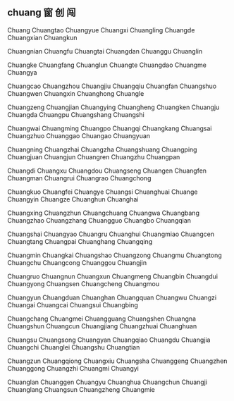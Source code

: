 chuang 窗 创 闯
---

Chuang Chuangtao Chuangyue Chuangxi Chuangling Chuangde Chuangxian Chuangkun

Chuangnian Chuangfu Chuangtai Chuangdan Chuanggu Chuanglin

Chuangke Chuangfang Chuanglun Chuangte Chuangdao Chuangme Chuangya

Chuangcao Chuangzhou Chuangjiu Chuangqiu Chuangfan Chuangshuo Chuangwen Chuangxin Chuanghong Chuangle

Chuangzeng Chuangjian Chuangying Chuangheng Chuangken Chuangju Chuangda Chuangpu Chuangshang Chuangshi

Chuangwai Chuangming Chuangpo Chuangqi Chuangkang Chuangsai Chuangzhuo Chuanggao Chuangao Chuangyuan

Chuangning Chuangzhai Chuangzha Chuangshuang Chuangping Chuangjuan Chuangjun Chuangren Chuangzhu Chuangpan

Chuangdi Chuangxu Chuangdou Chuangseng Chuangen Chuangfen Chuangman Chuangrui Chuangrao Chuangchong

Chuangkuo Chuangfei Chuangye Chuangsi Chuanghuai Chuange Chuangyin Chuangze Chuanghun Chuanghai

Chuangxing Chuangzhun Chuangchuang Chuangwa Chuangbang Chuangzhao Chuangzhang Chuangguo Chuangbo   Chuangqian

Chuangshai Chuangyao Chuangru Chuanghui Chuangmiao Chuangcen Chuangtang Chuangpai Chuanghang Chuangqing

Chuangmin Chuangkai Chuangshao Chuangzong Chuangmu Chuangtong Chuangchu Chuangcong Chuanggou Chuangjin

Chuangruo Chuangnun Chuangxun Chuangmeng Chuangbin Chuangdui Chuangyong Chuangsen Chuangcheng Chuangmou

Chuangyun Chuangduan Chuanghan Chuangquan Chuangwu Chuangzi Chuangai Chuangcai Chuangsui Chuangbing

Chuangchang Chuangmei Chuangguang Chuangshen Chuangna Chuangshun Chuangcun Chuangjiang Chuangzhuai Chuanghuan

Chuangsu Chuangsong Chuangyan Chuangqiao Chuangdu Chuangjia Chuangchi Chuanglei Chuangshu Chuangtian

Chuangzun Chuangqiong Chuangxiu Chuangsha Chuanggeng Chuangzhen Chuanggong Chuangzhi Chuangmi Chuangyi

Chuanglan Chuanggen Chuangyu Chuanghua Chuangchun Chuangji Chuanglang Chuangsun Chuangzheng Chuangmie







